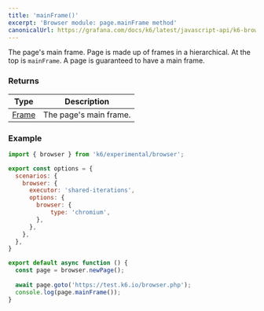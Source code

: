 ```yaml
---
title: 'mainFrame()'
excerpt: 'Browser module: page.mainFrame method'
canonicalUrl: https://grafana.com/docs/k6/latest/javascript-api/k6-browser/page/mainframe/
---
```


The page's main frame. Page is made up of frames in a hierarchical. At the top is `mainFrame`. A page is guaranteed to have a main frame.

### Returns

| Type   | Description                      |
|--------|----------------------------------|
| [Frame](/javascript-api/k6-experimental/browser/frame/) | The page's main frame. |

### Example

<CodeGroup labels={[]}>

```javascript
import { browser } from 'k6/experimental/browser';

export const options = {
  scenarios: {
    browser: {
      executor: 'shared-iterations',
      options: {
        browser: {
            type: 'chromium',
        },
      },
    },
  },
}

export default async function () {
  const page = browser.newPage();
  
  await page.goto('https://test.k6.io/browser.php');
  console.log(page.mainFrame()); 
}
```

</CodeGroup>